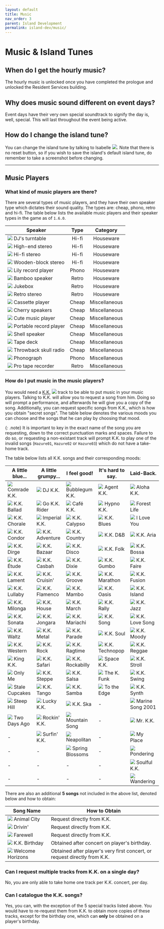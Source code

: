 ```yaml
---
layout: default
title: Music
nav_order: 3
parent: Island Development
permalink: island-dev/music/
---
```


# Music & Island Tunes
## When do I get the hourly music?
The hourly music is unlocked once you have completed the prologue and unlocked the Resident Services building.

## Why does music sound different on event days?
Event days have their very own special soundtrack to signify the day is, well, special. This will last throughout the event being active.

## How do I change the island tune?
You can change the island tune by talking to Isabelle <span><img src="https://acnhcdn.com/latest/NpcIcon/sza.png" id="inv-icon"></span>. Note that there is no reset button, so if you wish to save the island's default island tune, do remember to take a screenshot before changing.

* * *

## Music Players
### What kind of music players are there?
There are several types of music players, and they have their own speaker type which dictates their sound quality. The types are: cheap, phono, retro and hi-fi. The table below lists the available music players and their speaker types in the game as of `1.6.0`.

| Speaker                                                                                                                                        | Type  |   Category    |
|------------------------------------------------------------------------------------------------------------------------------------------------|:-----:|:-------------:|
| <span><img src="https://acnhcdn.com/latest/FtrIcon/FtrDJbooth_Remake_0_0.png" id="inv-icon"></span> DJ's turntable                      | Hi-fi |   Houseware   |
| <span><img src="https://acnhcdn.com/latest/FtrIcon/FtrComponentPro.png" id="inv-icon"></span> High-end stereo                           | Hi-fi |   Houseware   |
| <span><img src="https://acnhcdn.com/latest/FtrIcon/FtrComponentHighclass.png" id="inv-icon"></span> Hi-fi stereo                        | Hi-fi |   Houseware   |
| <span><img src="https://acnhcdn.com/latest/FtrIcon/FtrBlockCompo_Remake_0_0.png" id="inv-icon"></span> Wooden-block stereo              | Hi-fi |   Houseware   |
| <span><img src="https://acnhcdn.com/latest/FtrIcon/FtrFlowerRecordplayer_Remake_0_0.png" id="inv-icon"></span> Lily record player       | Phono |   Houseware   |
| <span><img src="https://acnhcdn.com/latest/FtrIcon/FtrBambooMusic_Remake_0_0.png" id="inv-icon"></span> Bamboo speaker                  | Retro |   Houseware   |
| <span><img src="https://acnhcdn.com/latest/FtrIcon/FtrJukebox.png" id="inv-icon"></span> Jukebox                                        | Retro |   Houseware   |
| <span><img src="https://acnhcdn.com/latest/FtrIcon/FtrStereoRetro_Remake_0_0.png" id="inv-icon"></span> Retro stereo                    | Retro |   Houseware   |
| <span><img src="https://acnhcdn.com/latest/FtrIcon/FtrRadicaseW_Remake_0_0.png" id="inv-icon"></span> Cassette player                   | Cheap | Miscellaneous |
| <span><img src="https://acnhcdn.com/latest/FtrIcon/FtrFruitsMusic_Remake_0_0.png" id="inv-icon"></span> Cherry speakers                 | Cheap | Miscellaneous |
| <span><img src="https://acnhcdn.com/latest/FtrIcon/FtrCuteAudio_Remake_0_0.png" id="inv-icon"></span> Cute music player                 | Cheap | Miscellaneous |
| <span><img src="https://acnhcdn.com/latest/FtrIcon/FtrPortablerecordplayer_Remake_0_0.png" id="inv-icon"></span> Portable record player | Cheap | Miscellaneous |
| <span><img src="https://acnhcdn.com/latest/FtrIcon/FtrShellMusic_Remake_0_0.png" id="inv-icon"></span> Shell speaker                    | Cheap | Miscellaneous |
| <span><img src="https://acnhcdn.com/latest/FtrIcon/FtrRadicase_Remake_0_0.png" id="inv-icon"></span> Tape deck                          | Cheap | Miscellaneous |
| <span><img src="https://acnhcdn.com/latest/FtrIcon/FtrBoyAudio_Remake_0_0.png" id="inv-icon"></span> Throwback skull radio              | Cheap | Miscellaneous |
| <span><img src="https://acnhcdn.com/latest/FtrIcon/FtrPhonograph.png" id="inv-icon"></span> Phonograph                                  | Phono | Miscellaneous |
| <span><img src="https://acnhcdn.com/latest/FtrIcon/FtrReelrecorder_Remake_0_0.png" id="inv-icon"></span> Pro tape recorder              | Retro | Miscellaneous |

### How do I put music in the music players?
You would need a [K.K.](/acnhfaq/npc#kk-slider) <span><img src="https://acnhcdn.com/latest/NpcIcon/tkkA.png" id="inv-icon"></span> track to be able to put music in your music players. Talking to K.K. will allow you to request a song from him. Doing so will prompt a performance, and afterwards he will give you a copy of the song. Additionally, you can request specific songs from K.K., which is how you obtain "secret songs". The table below denotes the various moods you can choose and the songs that he can play by choosing that mood.

{: .note}
It is important to key in the exact name of the song you are requesting, down to the correct punctuation marks and spaces. Failure to do so, or requesting a non-existant track will prompt K.K. to play one of the invalid songs (`Hazure01`, `Hazure02` or `Hazure03`) which do not have a take-home track.

The table below lists all K.K. songs and their corresponding moods:

| A little blue... | A little grumpy... | I feel good!    | It's hard to say. | Laid-Back.       |
|------------------|--------------------|-----------------|-------------------|------------------|
| <span><img src="https://acnhcdn.com/latest/Audio/mjk_ShowaKayo.png" id="inv-icon"></span> Comrade K.K. | <span><img src="https://acnhcdn.com/latest/Audio/mjk_EuroBeat.png" id="inv-icon"></span> DJ K.K. | <span><img src="https://acnhcdn.com/latest/Audio/mjk_Idol.png" id="inv-icon"></span> Bubblegum K.K. | <span><img src="https://acnhcdn.com/latest/Audio/mjk_Keiji.png" id="inv-icon"></span> Agent K.K. | <span><img src="https://acnhcdn.com/latest/Audio/mjk_Aloha.png" id="inv-icon"></span> Aloha K.K. |
| <span><img src="https://acnhcdn.com/latest/Audio/mjk_Ballad.png" id="inv-icon"></span> K.K. Ballad  | <span><img src="https://acnhcdn.com/latest/Audio/mjk_KekeRider.png" id="inv-icon"></span> Go K.K. Rider | <span><img src="https://acnhcdn.com/latest/Audio/mjk_Paris.png" id="inv-icon"></span> Café K.K. | <span><img src="https://acnhcdn.com/latest/Audio/mjk_UtataneNoYume.png" id="inv-icon"></span> Hypno K.K. | <span><img src="https://acnhcdn.com/latest/Audio/mjk_MoriNoSeikatsu.png" id="inv-icon"></span> Forest Life      |
| <span><img src="https://acnhcdn.com/latest/Audio/mjk_Sanbika.png" id="inv-icon"></span> K.K. Chorale     | <span><img src="https://acnhcdn.com/latest/Audio/mjk_China.png" id="inv-icon"></span> Imperial K.K.      | <span><img src="https://acnhcdn.com/latest/Audio/mjk_Caripso.png" id="inv-icon"></span> K.K. Calypso    | <span><img src="https://acnhcdn.com/latest/Audio/mjk_Blues.png" id="inv-icon"></span> K.K. Blues        | <span><img src="https://acnhcdn.com/latest/Audio/mjk_Daisuki.png" id="inv-icon"></span> I Love You       |
| <span><img src="https://acnhcdn.com/latest/Audio/mjk_Peru.png" id="inv-icon"></span> K.K. Condor      | <span><img src="https://acnhcdn.com/latest/Audio/mjk_Hollywood.png" id="inv-icon"></span> K.K. Adventure     | <span><img src="https://acnhcdn.com/latest/Audio/mjk_Country.png" id="inv-icon"></span> K.K. Country    | <span><img src="https://acnhcdn.com/latest/Audio/mjk_Drumnbass.png" id="inv-icon"></span> K.K. D&B          | <span><img src="https://acnhcdn.com/latest/Audio/mjk_Maria.png" id="inv-icon"></span> K.K. Aria        |
| <span><img src="https://acnhcdn.com/latest/Audio/mjk_KowaiUta.png" id="inv-icon"></span> K.K. Dirge       | <span><img src="https://acnhcdn.com/latest/Audio/mjk_Roma.png" id="inv-icon"></span> K.K. Bazaar        | <span><img src="https://acnhcdn.com/latest/Audio/mjk_Disco.png" id="inv-icon"></span> K.K. Disco      | <span><img src="https://acnhcdn.com/latest/Audio/mjk_Minyo.png" id="inv-icon"></span> K.K. Folk         | <span><img src="https://acnhcdn.com/latest/Audio/mjk_Bossa.png" id="inv-icon"></span> K.K. Bossa       |
| <span><img src="https://acnhcdn.com/latest/Audio/mjk_Etude.png" id="inv-icon"></span> K.K. Étude       | <span><img src="https://acnhcdn.com/latest/Audio/mjk_Turkey.png" id="inv-icon"></span> K.K. Casbah        | <span><img src="https://acnhcdn.com/latest/Audio/mjk_Dixie.png" id="inv-icon"></span> K.K. Dixie      | <span><img src="https://acnhcdn.com/latest/Audio/mjk_NewOrleans.png" id="inv-icon"></span> K.K. Gumbo        | <span><img src="https://acnhcdn.com/latest/Audio/mjk_Haisai.png" id="inv-icon"></span> K.K. Faire       |
| <span><img src="https://acnhcdn.com/latest/Audio/mjk_Enka.png" id="inv-icon"></span> K.K. Lament      | <span><img src="https://acnhcdn.com/latest/Audio/mjk_Urban.png" id="inv-icon"></span> K.K. Cruisin'      | <span><img src="https://acnhcdn.com/latest/Audio/mjk_Raregroove.png" id="inv-icon"></span> K.K. Groove     | <span><img src="https://acnhcdn.com/latest/Audio/mjk_Gamelan.png" id="inv-icon"></span> K.K. Marathon     | <span><img src="https://acnhcdn.com/latest/Audio/mjk_Fusion.png" id="inv-icon"></span> K.K. Fusion      |
| <span><img src="https://acnhcdn.com/latest/Audio/mjk_Lullaby.png" id="inv-icon"></span> K.K. Lullaby     | <span><img src="https://acnhcdn.com/latest/Audio/mjk_Flamenco.png" id="inv-icon"></span> K.K. Flamenco      | <span><img src="https://acnhcdn.com/latest/Audio/mjk_Mambo.png" id="inv-icon"></span> K.K. Mambo      | <span><img src="https://acnhcdn.com/latest/Audio/mjk_Maharaja.png" id="inv-icon"></span> K.K. Oasis        | <span><img src="https://acnhcdn.com/latest/Audio/mjk_DoubutsuNoShima.png" id="inv-icon"></span> K.K. Island      |
| <span><img src="https://acnhcdn.com/latest/Audio/mjk_Milonga.png" id="inv-icon"></span> K.K. Milonga     | <span><img src="https://acnhcdn.com/latest/Audio/mjk_House.png" id="inv-icon"></span> K.K. House         | <span><img src="https://acnhcdn.com/latest/Audio/mjk_March.png" id="inv-icon"></span> K.K. March      | <span><img src="https://acnhcdn.com/latest/Audio/mjk_Ondo.png" id="inv-icon"></span> K.K. Rally        | <span><img src="https://acnhcdn.com/latest/Audio/mjk_Jazz.png" id="inv-icon"></span> K.K. Jazz        |
| <span><img src="https://acnhcdn.com/latest/Audio/mjk_Sonata.png" id="inv-icon"></span> K.K. Sonata      | <span><img src="https://acnhcdn.com/latest/Audio/mjk_Jongara.png" id="inv-icon"></span> K.K. Jongara       | <span><img src="https://acnhcdn.com/latest/Audio/mjk_Senor.png" id="inv-icon"></span> K.K. Mariachi   | <span><img src="https://acnhcdn.com/latest/Audio/mjk_KekeSong.png" id="inv-icon"></span> K.K. Song         | <span><img src="https://acnhcdn.com/latest/Audio/mjk_LoveSong.png" id="inv-icon"></span> K.K. Love Song   |
| <span><img src="https://acnhcdn.com/latest/Audio/mjk_Waltz.png" id="inv-icon"></span> K.K. Waltz       | <span><img src="https://acnhcdn.com/latest/Audio/mjk_Metal.png" id="inv-icon"></span> K.K. Metal         | <span><img src="https://acnhcdn.com/latest/Audio/mjk_Parade.png" id="inv-icon"></span> K.K. Parade     | <span><img src="https://acnhcdn.com/latest/Audio/mjk_Soul.png" id="inv-icon"></span> K.K. Soul         | <span><img src="https://acnhcdn.com/latest/Audio/mjk_Bolero.png" id="inv-icon"></span> K.K. Moody       |
| <span><img src="https://acnhcdn.com/latest/Audio/mjk_Western.png" id="inv-icon"></span> K.K. Western     | <span><img src="https://acnhcdn.com/latest/Audio/mjk_Rock.png" id="inv-icon"></span> K.K. Rock          | <span><img src="https://acnhcdn.com/latest/Audio/mjk_RagTime.png" id="inv-icon"></span> K.K. Ragtime    | <span><img src="https://acnhcdn.com/latest/Audio/mjk_TechnoBeat.png" id="inv-icon"></span> K.K. Technopop    | <span><img src="https://acnhcdn.com/latest/Audio/mjk_Reggae.png" id="inv-icon"></span> K.K. Reggae      |
| <span><img src="https://acnhcdn.com/latest/Audio/mjk_Daimyo.png" id="inv-icon"></span> King K.K.        | <span><img src="https://acnhcdn.com/latest/Audio/mjk_Afro.png" id="inv-icon"></span> K.K. Safari        | <span><img src="https://acnhcdn.com/latest/Audio/mjk_KekeBilly.png" id="inv-icon"></span> K.K. Rockabilly | <span><img src="https://acnhcdn.com/latest/Audio/mjk_Minimal.png" id="inv-icon"></span> Space K.K.        | <span><img src="https://acnhcdn.com/latest/Audio/mjk_Osanpo.png" id="inv-icon"></span> K.K. Stroll      |
| <span><img src="https://acnhcdn.com/latest/Audio/mjk_OnlyMe.png" id="inv-icon"></span> Only Me          | <span><img src="https://acnhcdn.com/latest/Audio/mjk_Cossack.png" id="inv-icon"></span> K.K. Steppe        | <span><img src="https://acnhcdn.com/latest/Audio/mjk_Salsa.png" id="inv-icon"></span> K.K. Salsa      | <span><img src="https://acnhcdn.com/latest/Audio/mjk_Funk.png" id="inv-icon"></span> The K. Funk       | <span><img src="https://acnhcdn.com/latest/Audio/mjk_Swing.png" id="inv-icon"></span> K.K. Swing       |
| <span><img src="https://acnhcdn.com/latest/Audio/mjk_BlueOnigiri.png" id="inv-icon"></span> Stale Cupcakes   | <span><img src="https://acnhcdn.com/latest/Audio/mjk_Tango.png" id="inv-icon"></span> K.K. Tango         | <span><img src="https://acnhcdn.com/latest/Audio/mjk_Samba.png" id="inv-icon"></span> K.K. Samba      | <span><img src="https://acnhcdn.com/latest/Audio/mjk_NamiNami.png" id="inv-icon"></span> To the Edge       | <span><img src="https://acnhcdn.com/latest/Audio/mjk_Electronica.png" id="inv-icon"></span> K.K. Synth       |
| <span><img src="https://acnhcdn.com/latest/Audio/mjk_NiDanZaka.png" id="inv-icon"></span> Steep Hill       | <span><img src="https://acnhcdn.com/latest/Audio/mjk_Irish.png" id="inv-icon"></span> Lucky K.K.         | <span><img src="https://acnhcdn.com/latest/Audio/mjk_Ska.png" id="inv-icon"></span> K.K. Ska        | -                 | <span><img src="https://acnhcdn.com/latest/Audio/mjk_HunaUta2001.png" id="inv-icon"></span> Marine Song 2001 |
| <span><img src="https://acnhcdn.com/latest/Audio/mjk_Ototoi.png" id="inv-icon"></span> Two Days Ago     | <span><img src="https://acnhcdn.com/latest/Audio/mjk_RocknRoll.png" id="inv-icon"></span> Rockin' K.K.       | <span><img src="https://acnhcdn.com/latest/Audio/mjk_Alpine.png" id="inv-icon"></span> Mountain Song   | -                 | <span><img src="https://acnhcdn.com/latest/Audio/mjk_Sensei.png" id="inv-icon"></span> Mr. K.K.         |
| -                | <span><img src="https://acnhcdn.com/latest/Audio/mjk_Eleki.png" id="inv-icon"></span> Surfin' K.K.       | <span><img src="https://acnhcdn.com/latest/Audio/mjk_Napolitan.png" id="inv-icon"></span> Neapolitan      | -                 | <span><img src="https://acnhcdn.com/latest/Audio/mjk_BokuNoBasho.png" id="inv-icon"></span> My Place         |
| -                | -                  | <span><img src="https://acnhcdn.com/latest/Audio/mjk_HaruNoKomorebi.png" id="inv-icon"></span> Spring Blossoms | -                 | <span><img src="https://acnhcdn.com/latest/Audio/mjk_KangaeChu.png" id="inv-icon"></span> Pondering        |
| -                | -                  | -               | -                 | <span><img src="https://acnhcdn.com/latest/Audio/mjk_Gospel.png" id="inv-icon"></span> Soulful K.K.     |
| -                | -                  | -               | -                 | <span><img src="https://acnhcdn.com/latest/Audio/mjk_Horo.png" id="inv-icon"></span> Wandering        |

There are also an additional **5 songs** not included in the above list, denoted below and how to obtain:

| Song Name        | How to Obtain                                                           |
|------------------|-------------------------------------------------------------------------|
| <span><img src="https://acnhcdn.com/latest/Audio/mjk_DoubutuNoMachi.png" id="inv-icon"></span> Animal City | Request directly from K.K.                                                    |
| <span><img src="https://acnhcdn.com/latest/Audio/mjk_Drive.png" id="inv-icon"></span> Drivin'              | Request directly from K.K.                                                    |
| <span><img src="https://acnhcdn.com/latest/Audio/mjk_Sayonara.png" id="inv-icon"></span> Farewell          | Request directly from K.K.                                                    |
| <span><img src="https://acnhcdn.com/latest/Audio/mjk_BirthdaySong.png" id="inv-icon"></span> K.K. Birthday | Obtained after concert on player's birthday.                                  |
| <span><img src="https://acnhcdn.com/latest/Audio/mjk_MainTheme.png" id="inv-icon"></span> Welcome Horizons | Obtained after player's very first concert, or request directly from K.K. |

### Can I request multiple tracks from K.K. on a single day?
No, you are only able to take home one track per K.K. concert, per day.

### Can I catalogue the K.K. songs?
Yes, you can, with the exception of the 5 special tracks listed above. You would have to re-request them from K.K. to obtain more copies of these tracks, except for the birthday one, which can **only** be obtained on a player's birthday.
